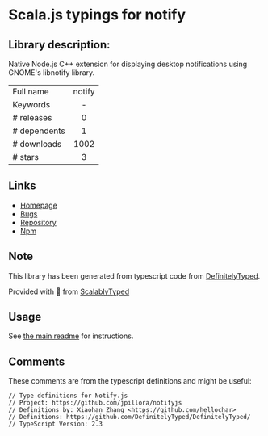 
# Scala.js typings for notify


## Library description:
Native Node.js C++ extension for displaying desktop notifications using GNOME's libnotify library.

|                    |                 |
| ------------------ | :-------------: |
| Full name          | notify |
| Keywords           | - |
| # releases         | 0 |
| # dependents       | 1 |
| # downloads        | 1002 |
| # stars            | 3 |

## Links
- [Homepage](https://github.com/olalonde/node-notify)
- [Bugs](https://github.com/olalonde/node-notify/issues)
- [Repository](https://github.com/olalonde/node-notify)
- [Npm](https://www.npmjs.com/package/notify)
    


## Note
This library has been generated from typescript code from [DefinitelyTyped](https://definitelytyped.org).

Provided with :purple_heart: from [ScalablyTyped](https://github.com/oyvindberg/ScalablyTyped)

## Usage
See [the main readme](../../readme.md) for instructions.

## Comments

These comments are from the typescript definitions and might be useful:
```
// Type definitions for Notify.js
// Project: https://github.com/jpillora/notifyjs
// Definitions by: Xiaohan Zhang <https://github.com/hellochar>
// Definitions: https://github.com/DefinitelyTyped/DefinitelyTyped/
// TypeScript Version: 2.3

```

